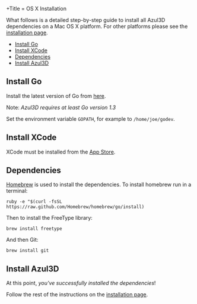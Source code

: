 +Title = OS X Installation

What follows is a detailed step-by-step guide to install all Azul3D dependencies on a Mac OS X platform. For other platforms please see the [installation page](/doc/install).

* [Install Go](#install-go)
* [Install XCode](#install-xcode)
* [Dependencies](#dependencies)
* [Install Azul3D](#install-azul3d)

## Install Go

Install the latest version of Go from [here](http://golang.org/doc/install).

Note: *Azul3D requires at least Go version 1.3*

Set the environment variable `GOPATH`, for example to `/home/joe/godev`.

## Install XCode

XCode must be installed from the [App Store](https://itunes.apple.com/us/app/xcode/id497799835?mt=12).

## Dependencies

[Homebrew](http://brew.sh/) is used to install the dependencies. To install homebrew run in a terminal:

```
ruby -e "$(curl -fsSL https://raw.github.com/Homebrew/homebrew/go/install)
```

Then to install the FreeType library:

```
brew install freetype
```

And then Git:

```
brew install git
```

## Install Azul3D

At this point, *you've successfully installed the dependencies*!

Follow the rest of the instructions on the [installation page](/doc/install).

